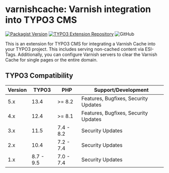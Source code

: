 # varnishcache: Varnish integration into TYPO3 CMS

[![Packagist Version](https://img.shields.io/packagist/v/mittwald/varnishcache)](https://packagist.org/packages/mittwald/varnishcache)
[![TYPO3 Extension Repository](https://img.shields.io/github/v/release/mittwald/typo3-varnishcache?color=f49700&label=TYPO3%20TER)](https://extensions.typo3.org/extension/varnishcache/)
![GitHub](https://img.shields.io/github/license/mittwald/typo3-varnishcache)

This is an extension for TYPO3 CMS for integrating a Varnish Cache into your TYPO3 project. This includes serving non-cached content via ESI-Tags.
Additionally, you can configure Varnish servers to clear the Varnish Cache for single pages or the entire domain.

## TYPO3 Compatibility

| Version | TYPO3     | PHP       | Support/Development                  |
|---------|-----------|-----------|--------------------------------------|
| 5.x     | 13.4      | >= 8.2    | Features, Bugfixes, Security Updates |
| 4.x     | 12.4      | >= 8.1    | Features, Bugfixes, Security Updates |
| 3.x     | 11.5      | 7.4 - 8.2 | Security Updates                     |
| 2.x     | 10.4      | 7.2 - 7.4 | Security Updates                     |
| 1.x     | 8.7 - 9.5 | 7.0 - 7.4 | Security Updates                     |
